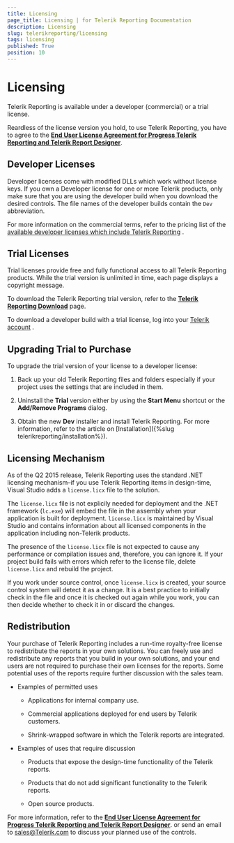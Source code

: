 ```yaml
---
title: Licensing
page_title: Licensing | for Telerik Reporting Documentation
description: Licensing
slug: telerikreporting/licensing
tags: licensing
published: True
position: 10
---
```


# Licensing

Telerik Reporting is available under a developer (commercial) or a trial license.       

Reardless of the license version you hold, to use Telerik Reporting, you have to agree to the __[End User License Agreement for Progress Telerik Reporting and Telerik Report Designer](https://www.telerik.com/purchase/license-agreement/reporting-dlw-s)__.       

## Developer Licenses

Developer licenses come with modified DLLs which work without license keys. If you own a Developer license for one or more Telerik products, only make sure that you are using the           developer build when you download the desired controls. The file names of the developer builds contain the `Dev` abbreviation.         

For more information on the commercial terms, refer to the pricing list of the [available developer licenses which include Telerik Reporting](https://www.telerik.com/purchase/individual/reporting.aspx) .         

## Trial Licenses

Trial licenses provide free and fully functional access to all Telerik Reporting products. While the trial version is unlimited in time, each page displays a copyright message.         

To download the Telerik Reporting trial version, refer to the __[Telerik Reporting Download](https://www.telerik.com/download)__ page.         

To download a developer build with a trial license, log into your [Telerik account](https://www.telerik.com/account/) .         

## Upgrading Trial to Purchase

To upgrade the trial version of your license to a developer license:         

1. Back up your old Telerik Reporting files and folders especially if your project uses the settings that are included in them.             

1. Uninstall the __Trial__  version either by using the __Start Menu__  shortcut or the __Add/Remove Programs__  dialog.             

1. Obtain the new __Dev__  installer and install Telerik Reporting. For more information, refer to the article on [Installation]({%slug telerikreporting/installation%}).             

## Licensing Mechanism

As of the Q2 2015 release, Telerik Reporting uses the standard .NET licensing mechanism–if you use Telerik Reporting items in design-time, Visual Studio adds a `license.licx` file to the solution.         

The `license.licx` file is not explicily needed for deployment and the .NET framework (`lc.exe`) will embed the file in the assembly when your application is built for deployment.           `license.licx` is maintained by Visual Studio and contains information about all licensed components in the application including non-Telerik products.         

The presence of the `license.licx` file is not expected to cause any performance or compilation issues and, therefore, you can ignore it. If your project build fails with errors which refer to the license file, delete `license.licx` and rebuild the project.         

If you work under source control, once `license.licx` is created, your source control system will detect it as a change. It is a best practice to initially check in the file and once it is checked out again while you work, you can then decide whether to check it in or discard the changes.         

## Redistribution

Your purchase of Telerik Reporting includes a run-time royalty-free license to redistribute the reports in your own solutions. You can freely use and redistribute any reports that you build in your own solutions, and your end users are not required to purchase their own licenses for the reports. Some potential uses of the reports require further discussion with the sales team.         

* Examples of permitted uses             

   + Applications for internal company use.                 

   + Commercial applications deployed for end users by Telerik customers.                 

   + Shrink-wrapped software in which the Telerik reports are integrated.                 

* Examples of uses that require discussion             

   + Products that expose the design-time functionality of the Telerik reports.                 

   + Products that do not add significant functionality to the Telerik reports.                 

   + Open source products.                 

For more information, refer to the __[End User License Agreement for Progress Telerik Reporting and Telerik Report Designer](https://www.telerik.com/purchase/license-agreement/reporting-dlw-s)__. or send an email to [sales@Telerik.com](mailto:sales@Telerik.com) to discuss your planned use of the controls.         
